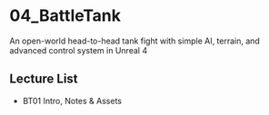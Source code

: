 # 04_BattleTank
An open-world head-to-head tank fight with simple AI, terrain, and advanced control system in Unreal 4

## Lecture List
* BT01 Intro, Notes & Assets
